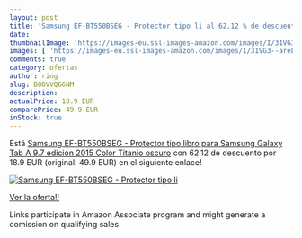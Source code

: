```yaml
---
layout: post
title: 'Samsung EF-BT550BSEG - Protector tipo li al 62.12 % de descuento'
date: 
thumbnailImage: 'https://images-eu.ssl-images-amazon.com/images/I/31VG3--areL._SL200_.jpg'
images: [ 'https://images-eu.ssl-images-amazon.com/images/I/31VG3--areL._SL200_.jpg' ]
comments: true
category: ofertas
author: ring
slug: B00VVQ66NM
description:
actualPrice: 18.9 EUR
comparePrice: 49.9 EUR
inStock: true
---
```


Está [Samsung EF-BT550BSEG - Protector tipo libro para Samsung Galaxy Tab A 9.7  edición 2015  Color Titanio oscuro](https://www.amazon.es/dp/B00VVQ66NM/?tag=tolees-21) con 62.12 de descuento por 18.9 EUR (original: 49.9 EUR) en el siguiente enlace!

[![Samsung EF-BT550BSEG - Protector tipo li](https://images-eu.ssl-images-amazon.com/images/I/31VG3--areL._SL200_.jpg)](https://www.amazon.es/dp/B00VVQ66NM/?tag=tolees-21)

[Ver la oferta!!](https://www.amazon.es/dp/B00VVQ66NM/?tag=tolees-21)

Links participate in Amazon Associate program and might generate a comission on qualifying sales


